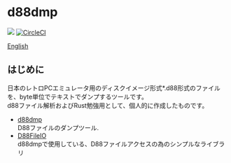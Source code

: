 d88dmp
=======
![](https://github.com/ORYZAPAO/d88dmp/workflows/Rust/badge.svg)
[![CircleCI](https://circleci.com/gh/ORYZAPAO/d88dmp/tree/main.svg?style=svg)](https://circleci.com/gh/ORYZAPAO/d88dmp/tree/main)

[English](/README.md)

はじめに
--------

日本のレトロPCエミュレータ用のディスクイメージ形式*.d88形式のファイルを、byte単位でテキストでダンプするツールです。  
d88ファイル解析およびRust勉強用として、個人的に作成したものです。  

+ [d88dmp](https://github.com/ORYZAPAO/d88dmp/tree/main/d88dmp)  
  D88ファイルのダンプツール.  
+ [D88FileIO](https://github.com/ORYZAPAO/d88dmp/tree/main/crates/D88FileIO)   
  d88dmpで使用している、D88ファイルアクセスの為のシンプルなライブラリ

